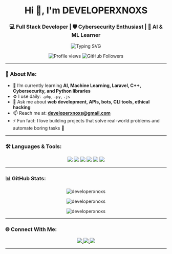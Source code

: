 <h1 align="center">Hi 👋, I'm <b>DEVELOPERXNOXS</b></h1>
<h3 align="center">💻 Full Stack Developer | 🛡️ Cybersecurity Enthusiast | 🤖 AI & ML Learner</h3>

<p align="center">
  <img src="https://readme-typing-svg.herokuapp.com?font=Fira+Code&size=22&duration=3000&pause=1000&color=00F700&center=true&vCenter=true&multiline=true&width=600&height=100&lines=Welcome+to+my+GitHub!;I'm+a+passionate+developer.;Always+learning+something+new!+🚀" alt="Typing SVG" />
</p>

<p align="center">
  <img src="https://komarev.com/ghpvc/?username=developerxnoxs&label=Profile%20views&color=0e75b6&style=flat" alt="Profile views" />
  <img src="https://img.shields.io/github/followers/developerxnoxs?label=Followers&style=social" alt="GitHub Followers" />
</p>

---

### 🚀 About Me:

- 🌱 I’m currently learning **AI, Machine Learning, Laravel, C++, Cybersecurity, and Python libraries**
- ⚙️ I use daily: `.php`, `.py`, `.js`
- 💬 Ask me about **web development, APIs, bots, CLI tools, ethical hacking**
- 📫 Reach me at: **developerxnoxs@gmail.com**
- ⚡ Fun fact: I love building projects that solve real-world problems and automate boring tasks 🤖

---

### 🛠️ Languages & Tools:

<p align="center">
  <img src="https://img.shields.io/badge/PHP-777BB4?style=for-the-badge&logo=php&logoColor=white"/>
  <img src="https://img.shields.io/badge/Python-3776AB?style=for-the-badge&logo=python&logoColor=white"/>
  <img src="https://img.shields.io/badge/Node.js-339933?style=for-the-badge&logo=node.js&logoColor=white"/>
  <img src="https://img.shields.io/badge/Linux-FCC624?style=for-the-badge&logo=linux&logoColor=black"/>
  <img src="https://img.shields.io/badge/Git-F05032?style=for-the-badge&logo=git&logoColor=white"/>
  <img src="https://img.shields.io/badge/Termux-000000?style=for-the-badge&logo=termux&logoColor=white"/>
</p>

---

### 📊 GitHub Stats:

<p align="center">
  <img src="https://github-readme-stats.vercel.app/api?username=developerxnoxs&show_icons=true&theme=tokyonight&hide_border=true&count_private=true" alt="developerxnoxs" />
</p>

<p align="center">
  <img src="https://github-readme-streak-stats.herokuapp.com?user=developerxnoxs&theme=tokyonight&hide_border=true" alt="developerxnoxs" />
</p>

<p align="center">
  <img src="https://github-readme-stats.vercel.app/api/top-langs/?username=developerxnoxs&layout=compact&theme=tokyonight&hide_border=true" alt="developerxnoxs" />
</p>

---

### 🌐 Connect With Me:

<p align="center">
  <a href="https://t.me/developerxnoxs" target="blank">
    <img src="https://img.shields.io/badge/Telegram-2CA5E0?style=for-the-badge&logo=telegram&logoColor=white" />
  </a>
  <a href="mailto:developerxnoxs@gmail.com" target="blank">
    <img src="https://img.shields.io/badge/Gmail-D14836?style=for-the-badge&logo=gmail&logoColor=white" />
  </a>
  <a href="https://github.com/developerxnoxs" target="blank">
    <img src="https://img.shields.io/badge/GitHub-100000?style=for-the-badge&logo=github&logoColor=white" />
  </a>
</p>

---

